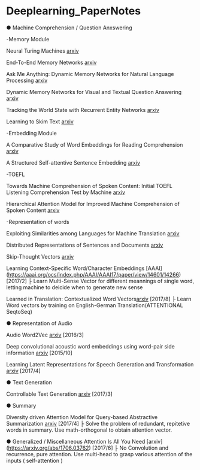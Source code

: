 # Deeplearning_PaperNotes

● Machine Comprehension / Question Anxswering 

-Memory Module

Neural Turing Machines [arxiv](https://arxiv.org/abs/1410.5401)


End-To-End Memory Networks [arxiv](https://arxiv.org/abs/1503.08895)


Ask Me Anything: Dynamic Memory Networks for Natural Language Processing [arxiv](https://arxiv.org/abs/1506.07285)


Dynamic Memory Networks for Visual and Textual Question Answering [arxiv](https://arxiv.org/abs/1603.01417)


Tracking the World State with Recurrent Entity Networks [arxiv](https://arxiv.org/abs/1612.03969)


Learning to Skim Text [arxiv](https://arxiv.org/abs/1704.06877)


-Embedding Module

A Comparative Study of Word Embeddings for Reading Comprehension [arxiv](https://arxiv.org/abs/1703.00993)


A Structured Self-attentive Sentence Embedding [arxiv](https://arxiv.org/abs/1703.03130)


-TOEFL

Towards Machine Comprehension of Spoken Content: Initial TOEFL Listening Comprehension Test by Machine [arxiv](https://arxiv.org/abs/1608.06378)


Hierarchical Attention Model for Improved Machine Comprehension of Spoken Content [arxiv](https://arxiv.org/abs/1608.07775) 


-Representation of words 

Exploiting Similarities among Languages for Machine Translation [arxiv](https://arxiv.org/abs/1309.4168)


Distributed Representations of Sentences and Documents [arxiv](https://arxiv.org/abs/1405.4053)


Skip-Thought Vectors [arxiv](https://arxiv.org/abs/1506.06726)


Learning Context-Specific Word/Character Embeddings [AAAI] (https://aaai.org/ocs/index.php/AAAI/AAAI17/paper/view/14601/14266) [2017/2]
├ Learn Multi-Sense Vector for different meannings of single word, letting machine to deicide when to generate new sense


Learned in Translation: Contextualized Word Vectors[arxiv](https://arxiv.org/pdf/1708.00107.pdf)  [2017/8]
├ Learn Word vectors by training on English-German Translation(ATTENTIONAL SeqtoSeq)



● Representation of Audio

Audio Word2Vec [arxiv](https://arxiv.org/abs/1603.00982) [2016/3]


Deep convolutional acoustic word embeddings using word-pair side information [arxiv](https://arxiv.org/abs/1510.01032) [2015/10]


Learning Latent Representations for Speech Generation and Transformation [arxiv](https://arxiv.org/abs/1704.04222) [2017/4]


● Text Generation

Controllable Text Generation [arxiv](https://arxiv.org/abs/1703.00955) [2017/3]


● Summary 

Diversity driven Attention Model for Query-based Abstractive Summarization [arxiv](https://arxiv.org/abs/1704.08300) [2017/4]
├ Solve the problem of redundant, repitetive words in summary. Use math-orthogonal to obtain attention vector.

● Generalized / Miscellaneous
Attention Is All You Need [arxiv] (https://arxiv.org/abs/1706.03762) [2017/6]
├ No Convolution and recurrence, pure attention. Use multi-head to grasp various attention of the inputs ( self-attention )




